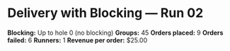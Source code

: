 # Delivery with Blocking — Run 02

**Blocking:** Up to hole 0 (no blocking)
**Groups:** 45
**Orders placed:** 9
**Orders failed:** 6
**Runners:** 1
**Revenue per order:** $25.00